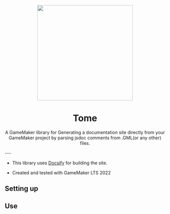 <p align="center"><img src="https://i.imgur.com/UEey42D.png" style="display:block; margin:auto; width:300px"></p>
<h1 align="center">Tome</h1>

<p align="center">A GameMaker library for Generating a documentation site directly from your GameMaker project by parsing jsdoc comments from .GML(or any other) files. </p>
---

- This library uses [Docsify](https://docsify.js.org/#/) for building the site.

- Created and tested with GameMaker LTS 2022

## Setting up

## Use

